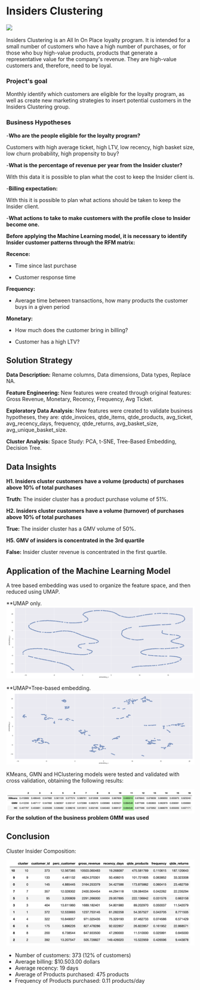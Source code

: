 # Insiders Clustering
![](https://miro.medium.com/max/842/0*TAjr_sqKXtrHQ92f.png)

Insiders Clustering is an All In On Place loyalty program. It is intended for a small number of customers who have a high number of purchases, or for those who buy high-value products, products that generate a representative value for the company's revenue. They are high-value customers and, therefore, need to be loyal.

### Project's goal

Monthly identify which customers are eligible for the loyalty program, as well as create new marketing strategies to insert
potential customers in the Insiders Clustering group.

### Business Hypotheses

-**Who are the people eligible for the loyalty program?**

Customers with high average ticket, high LTV, low recency, high basket size, low churn probability, high propensity to buy?

-**What is the percentage of revenue per year from the Insider cluster?**

With this data it is possible to plan what the cost to keep the Insider client is.

-**Billing expectation:**

With this it is possible to plan what actions should be taken to keep the Insider client.

-**What actions to take to make customers with the profile close to Insider become one.**

**Before applying the Machine Learning model, it is necessary to identify Insider customer patterns through the RFM matrix:**

**Recence:**

- Time since last purchase

- Customer response time

**Frequency:**

- Average time between transactions, how many products the customer buys in a given period

**Monetary:**

- How much does the customer bring in billing?

- Customer has a high LTV?

## Solution Strategy

**Data Description:** Rename columns, Data dimensions, Data types, Replace NA.

**Feature Engineering:** New features were created through original features: Gross Revenue, Monetary, Recency, Frequency, Avg Ticket.

**Exploratory Data Analysis:** New features were created to validate business hypotheses, they are: qtde_invoices, qtde_items, qtde_products, avg_ticket, avg_recency_days, frequency, qtde_returns, avg_basket_size, avg_unique_basket_size.

**Cluster Analysis:** Space Study: PCA, t-SNE, Tree-Based Embedding, Decision Tree.


## Data Insights

**H1. Insiders cluster customers have a volume (products) of purchases above 10% of total purchases**

**Truth:** The insider cluster has a product purchase volume of 51%.

**H2. Insiders cluster customers have a volume (turnover) of purchases above 10% of total purchases**

**True:** The insider cluster has a GMV volume of 50%.

**H5. GMV of insiders is concentrated in the 3rd quartile**

**False:** Insider cluster revenue is concentrated in the first quartile.


## Application of the Machine Learning Model
A tree based embedding was used to organize the feature space, and then reduced using UMAP.

**UMAP only.
![](https://github.com/brunoschirmer/insiders_clustering/blob/master/img/umap.png)

**UMAP+Tree-based embedding.
![](https://github.com/brunoschirmer/insiders_clustering/blob/master/img/umapplusforest.png)

KMeans, GMN and HClustering models were tested and validated with cross validation, obtaining the following results:

![](https://github.com/brunoschirmer/insiders_clustering/blob/master/img/sstable.png)
**For the solution of the business problem GMM was used**

## Conclusion

Cluster Insider Composition:

![](https://github.com/brunoschirmer/insiders_clustering/blob/master/img/description.png)

- Number of customers: 373 (12% of customers)
- Average billing: $10.503.00 dollars
- Average recency: 19 days
- Average of Products purchased: 475 products
- Frequency of Products purchased: 0.11 products/day
